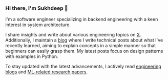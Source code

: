### Hi there, I'm Sukhdeep 👋

I'm a software engineer specializing in backend engineering with a keen interest in system architecture.

I share insights and write about various engineering topics on [X](https://x.com/sgillnotes). Additionally, I maintain a [blog](https://sukhdeep.tech/) where I write technical posts about what I've recently learned, aiming to explain concepts in a simple manner so that beginners can easily grasp them. My latest posts focus on design patterns with examples in Python.

To stay updated with the latest advancements, I actively read [engineering blogs](https://sukhdeep.tech/engineering-blogs/) and [ML-related research papers](https://sukhdeep.tech/annotated-research-papers/).
